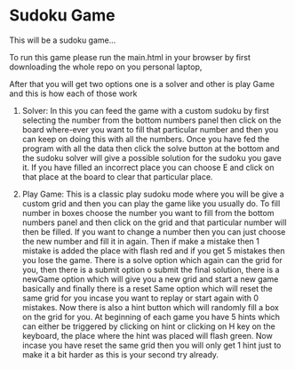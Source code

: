 # Sudoku Game
This will be a sudoku game...

To run this game please run the main.html in your browser by first downloading the whole repo on you personal laptop,

After that you will get two options one is a solver and other is play Game and this is how each of those work

1. Solver: In this you can feed the game with a custom sudoku by first selecting the number from the bottom numbers panel then click on the board where-ever you want to fill that particular number and then you can keep on doing this with all the numbers. Once you have fed the program with all the data then click the solve button at the bottom and the sudoku solver will give a possible solution for the sudoku you gave it.
If you have filled an incorrect place you can choose E and click on that place at the board to clear that particular place.

2. Play Game: This is a classic play sudoku mode where you will be give a custom grid and then you can play the game like you usually do. To fill number in boxes choose the number you want to fill from the bottom numbers panel and then click on the grid and that particular number will then be filled. If you want to change a number then you can just choose the new number and fill it in again. Then if make a mistake then 1 mistake is added the place with flash red and if you get 5 mistakes then you lose the game. There is a solve option which again can the grid for you, then there is a submit option o submit the final solution, there is a newGame option which will give you a new grid and start a new game basically and finally there is a reset Same option which will reset the same grid for you incase you want to replay or start again with 0 mistakes. Now there is also a hint button which will randomly fill a box on the grid for you. At beginning of each game you have 5 hints which can either be triggered by clicking on hint or clicking on H key on the keyboard, the place where the hint was placed will flash green. Now incase you have reset the same grid then you will only get 1 hint just to make it a bit harder as this is your second try already.

